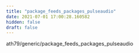 ```yaml
---
title: "package_feeds_packages_pulseaudio"
date: 2021-07-01 17:00:28.160582
hidden: false
draft: false
---
```


ath79/generic/package_feeds_packages_pulseaudio

